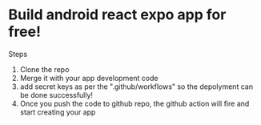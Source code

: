 # Build android react expo app for free!
Steps
1. Clone the repo
2. Merge it with your app development code
3. add secret keys as per the ".github/workflows" so the depolyment can be done successfully!
4. Once you push the code to github repo, the github action will fire and start creating your app
